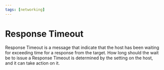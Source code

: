 ```yaml
---
tags: [networking]
---
```


# Response Timeout

Response Timeout is a message that indicate that the host has been waiting for
exceeding time for a response from the target. How long should the wait be to
issue a Response Timeout is determined by the setting on the host, and it can
take action on it.
